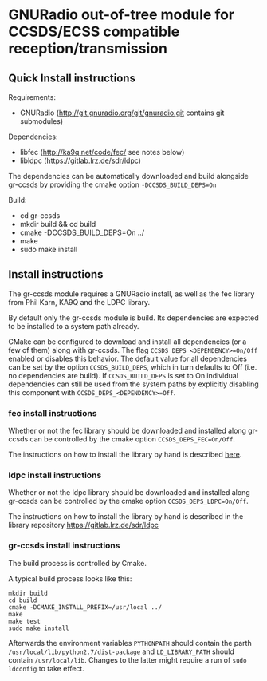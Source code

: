 # GNURadio out-of-tree module for CCSDS/ECSS compatible reception/transmission

## Quick Install instructions
Requirements:
- GNURadio (http://git.gnuradio.org/git/gnuradio.git contains git submodules)

Dependencies:
- libfec (http://ka9q.net/code/fec/ see notes below)
- libldpc (https://gitlab.lrz.de/sdr/ldpc)

The dependencies can be automatically downloaded and build alongside gr-ccsds by providing the cmake option `-DCCSDS_BUILD_DEPS=On`

Build:
- cd gr-ccsds
- mkdir build && cd build
- cmake -DCCSDS_BUILD_DEPS=On ../
- make
- sudo make install

## Install instructions
The gr-ccsds module requires a GNURadio install, as well as the fec library from Phil Karn, KA9Q and the LDPC library.

By default only the gr-ccsds module is build. Its dependencies are expected to be installed to a system path already.

CMake can be configured to download and install all dependencies (or a few of them) along with gr-ccsds. The flag `CCSDS_DEPS_<DEPENDENCY>=On/Off` enabled or disables this behavior. The default value for all dependencies can be set by the option `CCSDS_BUILD_DEPS`, which in turn defaults to Off (i.e. no dependencies are build). If `CCSDS_BUILD_DEPS` is set to On individual dependencies can still be used from the system paths by explicitly disabling this component with `CCSDS_DEPS_<DEPENDENCY>=Off`.

### fec install instructions
Whether or not the fec library should be downloaded and installed along gr-ccsds can be controlled by the cmake option `CCSDS_DEPS_FEC=On/Off`.

The instructions on how to install the library by hand is described [here](ka9q_fec.md).

### ldpc install instructions
Whether or not the ldpc library should be downloaded and installed along gr-ccsds can be controlled by the cmake option `CCSDS_DEPS_LDPC=On/Off`.

The instructions on how to install the library by hand is described in the library repository https://gitlab.lrz.de/sdr/ldpc

### gr-ccsds install instructions
The build process is controlled by Cmake.

A typical build process looks like this:
````
mkdir build
cd build
cmake -DCMAKE_INSTALL_PREFIX=/usr/local ../
make
make test
sudo make install
````

Afterwards the environment variables `PYTHONPATH` should contain the parth `/usr/local/lib/python2.7/dist-package` and `LD_LIBRARY_PATH` should contain `/usr/local/lib`. Changes to the latter might require a run of `sudo ldconfig` to take effect.

